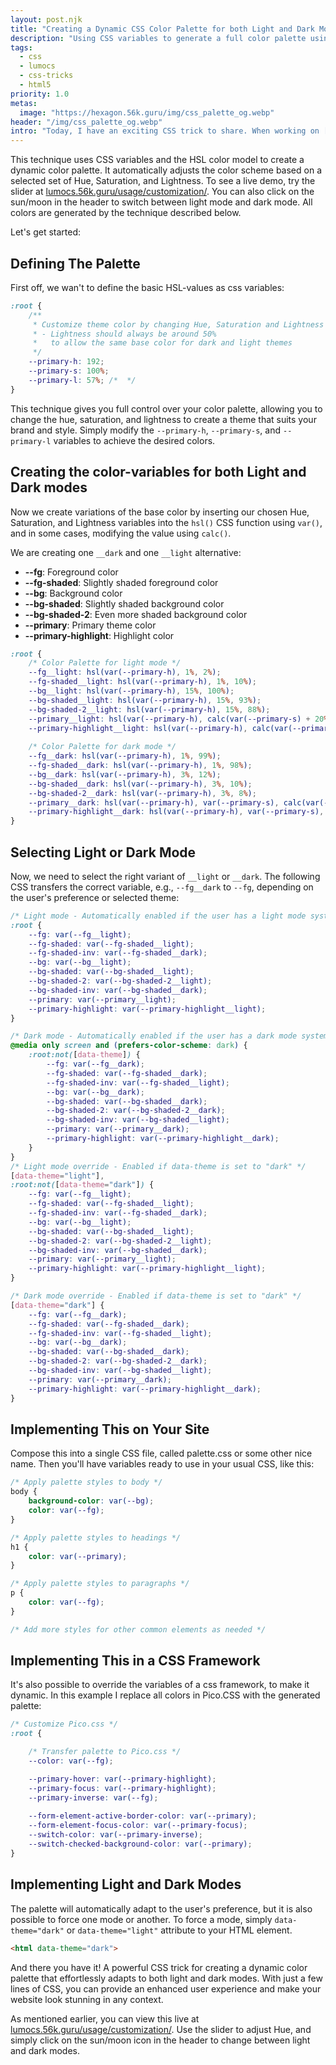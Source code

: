 ```yaml
---
layout: post.njk
title: "Creating a Dynamic CSS Color Palette for both Light and Dark Modes"
description: "Using CSS variables to generate a full color palette using any hue for both light and dark modes using only CSS"
tags:
  - css
  - lumocs
  - css-tricks
  - html5
priority: 1.0
metas:
  image: "https://hexagon.56k.guru/img/css_palette_og.webp"
header: "/img/css_palette_og.webp"
intro: "Today, I have an exciting CSS trick to share. When working on [Lumocs](https://lumocs.56k.guru), I wanted users to be able to set a color of their choice and have the page automatically adapt to that color. I had the idea of using CSS variables to achieve this. Lumocs supports both light and dark modes, so this had to be automatic as well. After some tinkering, I discovered a technique that enables you to generate a full color palette using any hue for both light and dark modes using only CSS."
---
```


This technique uses CSS variables and the HSL color model to create a dynamic color palette. It automatically adjusts the color scheme based on a selected set of Hue, Saturation, and Lightness. To see a live demo, try the slider at [lumocs.56k.guru/usage/customization/](https://lumocs.56k.guru/usage/customization/). You can also click on the sun/moon in the header to switch between light mode and dark mode. All colors are generated by the technique described below.

Let's get started:

## Defining The Palette

First off, we wan't to define the basic HSL-values as css variables:

```css
:root {
    /**
     * Customize theme color by changing Hue, Saturation and Lightness 
     * - Lightness should always be around 50%
     *   to allow the same base color for dark and light themes
     */
    --primary-h: 192;
    --primary-s: 100%;
    --primary-l: 57%; /*  */
}
```

This technique gives you full control over your color palette, allowing you to change the hue, saturation, and lightness to create a theme that suits your brand and style. Simply modify the `--primary-h`, `--primary-s`, and `--primary-l` variables to achieve the desired colors.

## Creating the color-variables for both Light and Dark modes

Now we create variations of the base color by inserting our chosen Hue, Saturation, and Lightness variables into the `hsl()` CSS function using `var()`, and in some cases, modifying the value using `calc()`.

We are creating one `__dark` and one `__light` alternative:

* **--fg**: Foreground color
* **--fg-shaded**: Slightly shaded foreground color
* **--bg**: Background color
* **--bg-shaded**: Slightly shaded background color
* **--bg-shaded-2**: Even more shaded background color
* **--primary**: Primary theme color
* **--primary-highlight**: Highlight color

```css
:root {
    /* Color Palette for light mode */
    --fg__light: hsl(var(--primary-h), 1%, 2%);
    --fg-shaded__light: hsl(var(--primary-h), 1%, 10%);
    --bg__light: hsl(var(--primary-h), 15%, 100%);
    --bg-shaded__light: hsl(var(--primary-h), 15%, 93%);
    --bg-shaded-2__light: hsl(var(--primary-h), 15%, 88%);
    --primary__light: hsl(var(--primary-h), calc(var(--primary-s) + 20%), calc(var(--primary-l) - 20%));
    --primary-highlight__light: hsl(var(--primary-h), calc(var(--primary-s) + 20%), calc(var(--primary-l) - 15%));
    
    /* Color Palette for dark mode */
    --fg__dark: hsl(var(--primary-h), 1%, 99%);
    --fg-shaded__dark: hsl(var(--primary-h), 1%, 98%);
    --bg__dark: hsl(var(--primary-h), 3%, 12%);
    --bg-shaded__dark: hsl(var(--primary-h), 3%, 10%);
    --bg-shaded-2__dark: hsl(var(--primary-h), 3%, 8%);
    --primary__dark: hsl(var(--primary-h), var(--primary-s), calc(var(--primary-l)));
    --primary-highlight__dark: hsl(var(--primary-h), var(--primary-s), calc(var(--primary-l) + 10%));
}
```

## Selecting Light or Dark Mode

Now, we need to select the right variant of `__light` or `__dark`. The following CSS transfers the correct variable, e.g., `--fg__dark` to `--fg`, depending on the user's preference or selected theme:

```css
/* Light mode - Automatically enabled if the user has a light mode system setting  */
:root {
    --fg: var(--fg__light);
    --fg-shaded: var(--fg-shaded__light);
    --fg-shaded-inv: var(--fg-shaded__dark);
    --bg: var(--bg__light);
    --bg-shaded: var(--bg-shaded__light);
    --bg-shaded-2: var(--bg-shaded-2__light);
    --bg-shaded-inv: var(--bg-shaded__dark);
    --primary: var(--primary__light);
    --primary-highlight: var(--primary-highlight__light);
}

/* Dark mode - Automatically enabled if the user has a dark mode system setting  */
@media only screen and (prefers-color-scheme: dark) {
    :root:not([data-theme]) {
        --fg: var(--fg__dark);
        --fg-shaded: var(--fg-shaded__dark);
        --fg-shaded-inv: var(--fg-shaded__light);
        --bg: var(--bg__dark);
        --bg-shaded: var(--bg-shaded__dark);
        --bg-shaded-2: var(--bg-shaded-2__dark);
        --bg-shaded-inv: var(--bg-shaded__light);
        --primary: var(--primary__dark);
        --primary-highlight: var(--primary-highlight__dark);
    }
}
/* Light mode override - Enabled if data-theme is set to "dark" */
[data-theme="light"],
:root:not([data-theme="dark"]) {
    --fg: var(--fg__light);
    --fg-shaded: var(--fg-shaded__light);
    --fg-shaded-inv: var(--fg-shaded__dark);
    --bg: var(--bg__light);
    --bg-shaded: var(--bg-shaded__light);
    --bg-shaded-2: var(--bg-shaded-2__light);
    --bg-shaded-inv: var(--bg-shaded__dark);
    --primary: var(--primary__light);
    --primary-highlight: var(--primary-highlight__light);
}

/* Dark mode override - Enabled if data-theme is set to "dark" */
[data-theme="dark"] {
    --fg: var(--fg__dark);
    --fg-shaded: var(--fg-shaded__dark);
    --fg-shaded-inv: var(--fg-shaded__light);
    --bg: var(--bg__dark);
    --bg-shaded: var(--bg-shaded__dark);
    --bg-shaded-2: var(--bg-shaded-2__dark);
    --bg-shaded-inv: var(--bg-shaded__light);
    --primary: var(--primary__dark);
    --primary-highlight: var(--primary-highlight__dark);
}
```

## Implementing This on Your Site

Compose this into a single CSS file, called palette.css or some other nice name. Then you'll have variables ready to use in your usual CSS, like this:

```css
/* Apply palette styles to body */
body {
    background-color: var(--bg);
    color: var(--fg);
}

/* Apply palette styles to headings */
h1 {
    color: var(--primary);
}

/* Apply palette styles to paragraphs */
p {
    color: var(--fg);
}

/* Add more styles for other common elements as needed */
```

## Implementing This in a CSS Framework

It's also possible to override the variables of a css framework, to make it dynamic. In this example I replace all colors in Pico.CSS with the generated palette:

```css
/* Customize Pico.css */
:root {

    /* Transfer palette to Pico.css */
    --color: var(--fg);

    --primary-hover: var(--primary-highlight);
    --primary-focus: var(--primary-highlight);
    --primary-inverse: var(--fg);
  
    --form-element-active-border-color: var(--primary);
    --form-element-focus-color: var(--primary-focus);
    --switch-color: var(--primary-inverse);
    --switch-checked-background-color: var(--primary);
}
```

## Implementing Light and Dark Modes

The palette will automatically adapt to the user's preference, but it is also possible to force one mode or another. To force a mode, simply `data-theme="dark"` or `data-theme="light"` attribute to your HTML element.

```html
<html data-theme="dark">
```

And there you have it! A powerful CSS trick for creating a dynamic color palette that effortlessly adapts to both light and dark modes. With just a few lines of CSS, you can provide an enhanced user experience and make your website look stunning in any context.

As mentioned earlier, you can view this live at [lumocs.56k.guru/usage/customization/](https://lumocs.56k.guru/usage/customization/). Use the slider to adjust Hue, and simply click on the sun/moon icon in the header to change between light and dark modes.